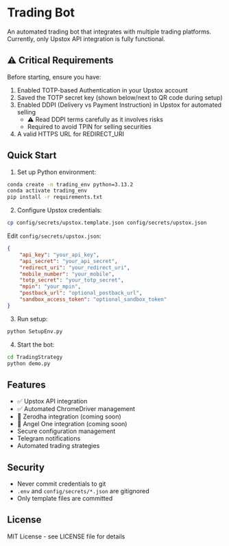 # Trading Bot

An automated trading bot that integrates with multiple trading platforms. Currently, only Upstox API integration is fully functional.

## ⚠️ Critical Requirements

Before starting, ensure you have:
1. Enabled TOTP-based Authentication in your Upstox account
2. Saved the TOTP secret key (shown below/next to QR code during setup)
3. Enabled DDPI (Delivery vs Payment Instruction) in Upstox for automated selling
   - ⚠️ Read DDPI terms carefully as it involves risks
   - Required to avoid TPIN for selling securities
4. A valid HTTPS URL for REDIRECT_URI

## Quick Start

1. Set up Python environment:
```bash
conda create -n trading_env python=3.13.2
conda activate trading_env
pip install -r requirements.txt
```

2. Configure Upstox credentials:
```bash
cp config/secrets/upstox.template.json config/secrets/upstox.json
```

Edit `config/secrets/upstox.json`:
```json
{
    "api_key": "your_api_key",
    "api_secret": "your_api_secret",
    "redirect_uri": "your_redirect_uri",
    "mobile_number": "your_mobile",
    "totp_secret": "your_totp_secret",
    "mpin": "your_mpin",
    "postback_url": "optional_postback_url",
    "sandbox_access_token": "optional_sandbox_token"
}
```

3. Run setup:
```bash
python SetupEnv.py
```

4. Start the bot:
```bash
cd TradingStrategy
python demo.py
```

## Features

- ✅ Upstox API integration
- ✅ Automated ChromeDriver management
- 🚧 Zerodha integration (coming soon)
- 🚧 Angel One integration (coming soon)
- Secure configuration management
- Telegram notifications
- Automated trading strategies

## Security

- Never commit credentials to git
- `.env` and `config/secrets/*.json` are gitignored
- Only template files are committed

## License

MIT License - see LICENSE file for details

